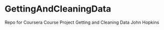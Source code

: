 GettingAndCleaningData
======================

Repo for Coursera Course Project Getting and Cleaning Data  John Hopkins 
